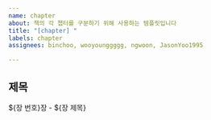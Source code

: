 ```yaml
---
name: chapter
about: 책의 각 챕터를 구분하기 위해 사용하는 템플릿입니다
title: "[chapter] "
labels: chapter
assignees: binchoo, wooyounggggg, ngwoon, JasonYoo1995

---
```


## 제목
${장 번호}장 - ${장 제목}
